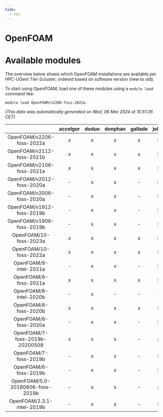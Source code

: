 ```yaml
---
hide:
  - toc
---
```


OpenFOAM
========

# Available modules


The overview below shows which OpenFOAM installations are available per HPC-UGent Tier-2cluster, ordered based on software version (new to old).

To start using OpenFOAM, load one of these modules using a `module load` command like:

```shell
module load OpenFOAM/v2206-foss-2022a
```

*(This data was automatically generated on Wed, 06 Mar 2024 at 15:51:26 CET)*  

| |accelgor|doduo|donphan|gallade|joltik|skitty|
| :---: | :---: | :---: | :---: | :---: | :---: | :---: |
|OpenFOAM/v2206-foss-2022a|x|x|x|x|x|x|
|OpenFOAM/v2112-foss-2021b|x|x|x|x|x|x|
|OpenFOAM/v2106-foss-2021a|x|x|x|x|x|x|
|OpenFOAM/v2012-foss-2020a|-|x|x|-|x|x|
|OpenFOAM/v2006-foss-2020a|-|x|x|-|x|x|
|OpenFOAM/v1912-foss-2019b|-|x|x|-|x|x|
|OpenFOAM/v1906-foss-2019b|-|x|x|-|x|x|
|OpenFOAM/10-foss-2023a|x|x|x|x|x|x|
|OpenFOAM/10-foss-2022a|x|x|x|x|x|x|
|OpenFOAM/9-intel-2021a|-|x|x|-|x|x|
|OpenFOAM/9-foss-2021a|x|x|x|x|x|x|
|OpenFOAM/8-intel-2020b|-|x|-|-|-|-|
|OpenFOAM/8-foss-2020b|x|x|x|x|x|x|
|OpenFOAM/8-foss-2020a|-|x|x|-|x|x|
|OpenFOAM/7-foss-2019b-20200508|x|x|x|-|x|x|
|OpenFOAM/7-foss-2019b|-|x|x|-|x|x|
|OpenFOAM/6-foss-2019b|-|x|x|-|x|x|
|OpenFOAM/5.0-20180606-foss-2019b|-|x|x|-|x|x|
|OpenFOAM/2.3.1-intel-2019b|-|x|x|-|x|x|
